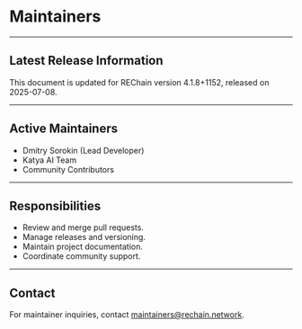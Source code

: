 # Maintainers

---

## Latest Release Information

This document is updated for REChain version 4.1.8+1152, released on 2025-07-08.

---

## Active Maintainers

- Dmitry Sorokin (Lead Developer)
- Katya AI Team
- Community Contributors

---

## Responsibilities

- Review and merge pull requests.
- Manage releases and versioning.
- Maintain project documentation.
- Coordinate community support.

---

## Contact

For maintainer inquiries, contact maintainers@rechain.network.
